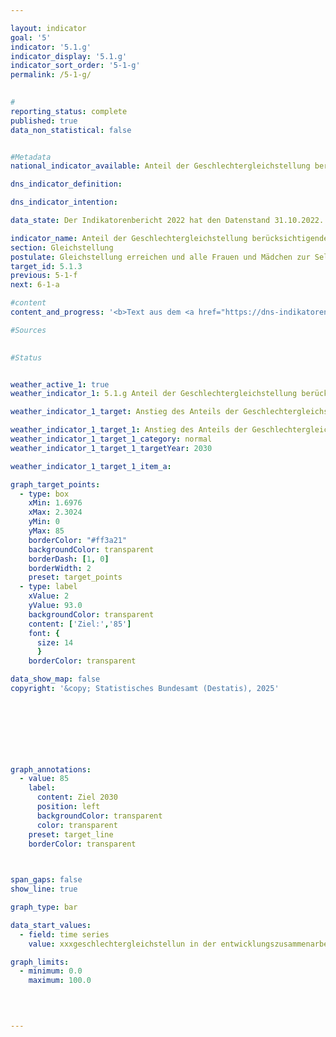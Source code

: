 ```yaml
---

layout: indicator        
goal: '5'        
indicator: '5.1.g'        
indicator_display: '5.1.g'        
indicator_sort_order: '5-1-g'        
permalink: /5-1-g/        
        

#
reporting_status: complete        
published: true        
data_non_statistical: false        


#Metadata        
national_indicator_available: Anteil der Geschlechtergleichstellung berücksichtigenden Projektmittel in der deutschen Entwicklungszusammenarbeit        

dns_indicator_definition:         

dns_indicator_intention:         

data_state: Der Indikatorenbericht 2022 hat den Datenstand 31.10.2022. Die Daten auf dieser Plattform werden regelmäßig aktualisiert, sodass online aktuellere Daten verfügbar sein können als im <a href="https://dns-indikatoren.de/assets/Publikationen/Indikatorenberichte/2022.pdf">Indikatorenbericht 2022</a> veröffentlicht.        

indicator_name: Anteil der Geschlechtergleichstellung berücksichtigenden Projektmittel in der deutschen Entwicklungszusammenarbeit        
section: Gleichstellung        
postulate: Gleichstellung erreichen und alle Frauen und Mädchen zur Selbstbestimmung befähigen        
target_id: 5.1.3        
previous: 5-1-f        
next: 6-1-a        

#content         
content_and_progress: '<b>Text aus dem <a href="https://dns-indikatoren.de/assets/Publikationen/Indikatorenberichte/2022.pdf">Indikatorenbericht 2022&nbsp;</a></b><br><br>'                

#Sources        
        

#Status        


weather_active_1: true
weather_indicator_1: 5.1.g Anteil der Geschlechtergleichstellung berücksichtigenden Projektmittel in der deutschen Entwicklungszusammenarbeit

weather_indicator_1_target: Anstieg des Anteils der Geschlechtergleichstellung berücksichtigenden Projektmittel in der deutschen Entwicklungszusammenarbeit bis 2030&nbsp;auf ab dann mindestens 85&nbsp;Prozent

weather_indicator_1_target_1: Anstieg des Anteils der Geschlechtergleichstellung berücksichtigenden Projektmittel in der deutschen Entwicklungszusammenarbeit bis 2030&nbsp;auf ab dann mindestens 85&nbsp;Prozent
weather_indicator_1_target_1_category: normal
weather_indicator_1_target_1_targetYear: 2030

weather_indicator_1_target_1_item_a:        

graph_target_points:
  - type: box
    xMin: 1.6976
    xMax: 2.3024
    yMin: 0
    yMax: 85
    borderColor: "#ff3a21"
    backgroundColor: transparent
    borderDash: [1, 0]
    borderWidth: 2
    preset: target_points
  - type: label
    xValue: 2
    yValue: 93.0
    backgroundColor: transparent
    content: ['Ziel:','85']
    font: {
      size: 14
      }
    borderColor: transparent        

data_show_map: false        
copyright: '&copy; Statistisches Bundesamt (Destatis), 2025'        

        

        

        


graph_annotations:
  - value: 85
    label:
      content: Ziel 2030
      position: left
      backgroundColor: transparent
      color: transparent
    preset: target_line
    borderColor: transparent        

        

span_gaps: false        
show_line: true        

graph_type: bar        

data_start_values: 
  - field: time series
    value: xxxgeschlechtergleichstellun in der entwicklungszusammenarbeit        

graph_limits: 
  - minimum: 0.0
    maximum: 100.0        

        

                                        
---
```


